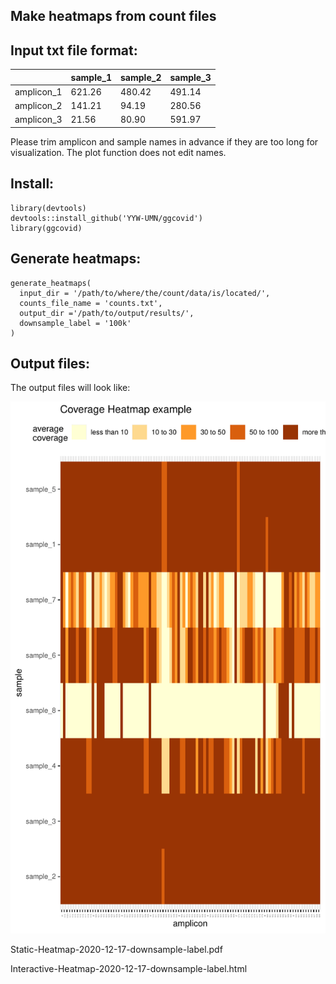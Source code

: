 ## Make heatmaps from count files

## Input txt file format:

|          | sample_1 | sample_2 | sample_3 |
|----------|----------|----------|----------|
|amplicon_1| 621.26	  |480.42	   |491.14	  |
|amplicon_2| 141.21	  |94.19	   |280.56	  |
|amplicon_3| 21.56    |80.90	   |591.97	  |

Please trim amplicon and sample names in advance if they are too long for visualization.
The plot function does not edit names.

## Install:
```
library(devtools)
devtools::install_github('YYW-UMN/ggcovid')
library(ggcovid)
```

## Generate heatmaps:
```
generate_heatmaps(
  input_dir = '/path/to/where/the/count/data/is/located/',
  counts_file_name = 'counts.txt',
  output_dir ='/path/to/output/results/',
  downsample_label = '100k'
)
```

## Output files:
The output files will look like:

<p float="left">
<img src="https://github.com/YYW-UMN/ggcovid/blob/main/heatmaps/Static_Heatmap_example.pdf" width="700" />
</p>

Static-Heatmap-2020-12-17-downsample-label.pdf

Interactive-Heatmap-2020-12-17-downsample-label.html
